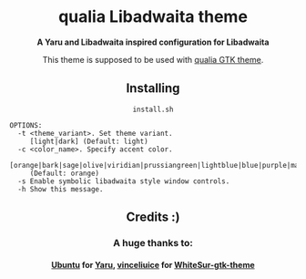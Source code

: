 <div align="center">

# qualia Libadwaita theme

**A Yaru and Libadwaita inspired configuration for Libadwaita**

This theme is supposed to be used with [qualia GTK theme](https://github.com/dgsasha/qualia-gtk-theme).

## Installing

```
install.sh
```

</div>

```
OPTIONS:
  -t <theme_variant>. Set theme variant.
     [light|dark] (Default: light)
  -c <color_name>. Specify accent color.
     [orange|bark|sage|olive|viridian|prussiangreen|lightblue|blue|purple|magenta|pink|red]
     (Default: orange)
  -s Enable symbolic libadwaita style window controls.
  -h Show this message.
```

<div align="center">

## Credits :)
### A huge thanks to:
#### [Ubuntu](https://ubuntu.com/) for [Yaru](https://github.com/ubuntu/yaru), [vinceliuice](https://github.com/vinceliuice) for [WhiteSur-gtk-theme](https://github.com/vinceliuice/WhiteSur-gtk-theme)

</div>
